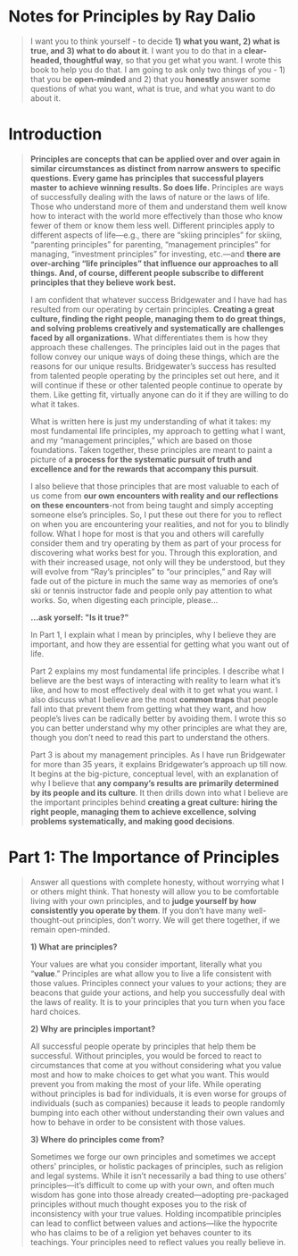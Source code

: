 # Notes for Principles by Ray Dalio
> I want you to think yourself - to decide **1) what you want, 2) what is true, and 3) what to do about it**. I want you to do that in a **clear-headed, thoughtful way**, so that you get what you want. I wrote this book to help you do that. I am going to ask only two things of you - 1) that you be **open-minded** and 2) that you **honestly** answer some questions of what you want, what is true, and what you want to do about it.

# Introduction
> **Principles are concepts that can be applied over and over again in similar circumstances as distinct from narrow answers to specific questions. Every game has principles that successful players master to achieve winning results. So does life.** Principles are ways of successfully dealing with the laws of nature or the laws of life. Those who understand more of them and understand them well know how to interact with the world more effectively than those who know fewer of them or know them less well. Different principles apply to different aspects of life—e.g., there are “skiing principles” for skiing, “parenting principles” for parenting, “management principles” for managing, “investment principles” for investing, etc.—and **there are over-arching “life principles” that influence our approaches to all things. And, of course, different people subscribe to different principles that they believe work best.**
> 
> I am confident that whatever success Bridgewater and I have had has resulted from our operating by certain principles. **Creating a great culture, finding the right people, managing them to do great things, and solving problems creatively and systematically are challenges faced by all organizations.** What differentiates them is how they approach these challenges. The principles laid out in the pages that follow convey our unique ways of doing these things, which are the reasons for our unique results. Bridgewater’s success has resulted from talented people operating by the principles set out here, and it will continue if these or other talented people continue to operate by them. Like getting fit, virtually anyone can do it if they are willing to do what it takes.
> 
> What is written here is just my understanding of what it takes: my most fundamental life principles, my approach to getting what I want, and my “management principles,” which are based on those foundations. Taken together, these principles are meant to paint a picture of **a process for the systematic pursuit of truth and excellence and for the rewards that accompany this pursuit**.
> 
> I also believe that those principles that are most valuable to each of us come from **our own encounters with reality and our reflections on these encounters**-not from being taught and simply accepting someone else’s principles. So, I put these out there for you to reflect on when you are encountering your realities, and not for you to blindly follow. What I hope for most is that you and others will carefully consider them and try operating by them as part of your process for discovering what works best for you. Through this exploration, and with their increased usage, not only will they be understood, but they will evolve from “Ray’s principles” to “our principles,” and Ray will fade out of the picture in much the same way as memories of one’s ski or tennis instructor fade and people only pay attention to what works. So, when digesting each principle, please...> 
> **...ask yorself: "Is it true?"**
> 
> In Part 1, I explain what I mean by principles, why I believe they are important, and how they are essential for getting what you want out of life.
> > Part 2 explains my most fundamental life principles. I describe what I believe are the best ways of interacting with reality to learn what it’s like, and how to most effectively deal with it to get what you want. I also discuss what I believe are the most **common traps** that people fall into that prevent them from getting what they want, and how people’s lives can be radically better by avoiding them. I wrote this so you can better understand why my other principles are what they are, though you don’t need to read this part to understand the others.
> > Part 3 is about my management principles. As I have run Bridgewater for more than 35 years, it explains Bridgewater’s approach up till now. It begins at the big-picture, conceptual level, with an explanation of why I believe that **any company’s results are primarily determined by its people and its culture**. It then drills down into what I believe are the important principles behind **creating a great culture: hiring the right people, managing them to achieve excellence, solving problems systematically, and making good decisions**.

# Part 1: The Importance of Principles
> Answer all questions with complete honesty, without worrying what I or others might think. That honesty will allow you to be comfortable living with your own principles, and to **judge yourself by how consistently you operate by them**. If you don’t have many well-thought-out principles, don’t worry. We will get there together, if we remain open-minded.
> 
> **1) What are principles?**
> 
> Your values are what you consider important, literally what you “**value**.” Principles are what allow you to live a life consistent with those values. Principles connect your values to your actions; they are beacons that guide your actions, and help you successfully deal with the laws of reality. It is to your principles that you turn when you face hard choices.
> 
> **2) Why are principles important?**
> 
> All successful people operate by principles that help them be successful. Without principles, you would be forced to react to circumstances that come at you without considering what you value most and how to make choices to get what you want. This would prevent you from making the most of your life. While operating without principles is bad for individuals, it is even worse for groups of individuals (such as companies) because it leads to people randomly bumping into each other without understanding their own values and how to behave in order to be consistent with those values.
> 
> **3) Where do principles come from?**
> 
> Sometimes we forge our own principles and sometimes we accept others’ principles, or holistic packages of principles, such as religion and legal systems. While it isn’t necessarily a bad thing to use others’ principles—it’s difficult to come up with your own, and often much wisdom has gone into those already created—adopting pre-packaged principles without much thought exposes you to the risk of inconsistency with your true values. Holding incompatible principles can lead to conflict between values and actions—like the hypocrite who has claims to be of a religion yet behaves counter to its teachings. Your principles need to reflect values you really believe in.
